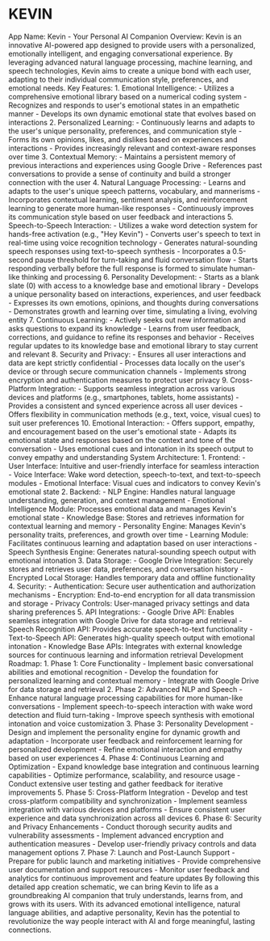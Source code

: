 # KEVIN
 App Name: Kevin - Your Personal AI Companion  Overview: Kevin is an innovative AI-powered app designed to provide users with a personalized, emotionally intelligent, and engaging conversational experience. By leveraging advanced natural language processing, machine learning, and speech technologies, Kevin aims to create a unique bond with each user, adapting to their individual communication style, preferences, and emotional needs.  Key Features: 1. Emotional Intelligence:    - Utilizes a comprehensive emotional library based on a numerical coding system    - Recognizes and responds to user's emotional states in an empathetic manner    - Develops its own dynamic emotional state that evolves based on interactions  2. Personalized Learning:    - Continuously learns and adapts to the user's unique personality, preferences, and communication style    - Forms its own opinions, likes, and dislikes based on experiences and interactions    - Provides increasingly relevant and context-aware responses over time  3. Contextual Memory:    - Maintains a persistent memory of previous interactions and experiences using Google Drive    - References past conversations to provide a sense of continuity and build a stronger connection with the user  4. Natural Language Processing:    - Learns and adapts to the user's unique speech patterns, vocabulary, and mannerisms    - Incorporates contextual learning, sentiment analysis, and reinforcement learning to generate more human-like responses    - Continuously improves its communication style based on user feedback and interactions  5. Speech-to-Speech Interaction:    - Utilizes a wake word detection system for hands-free activation (e.g., "Hey Kevin")    - Converts user's speech to text in real-time using voice recognition technology    - Generates natural-sounding speech responses using text-to-speech synthesis    - Incorporates a 0.5-second pause threshold for turn-taking and fluid conversation flow    - Starts responding verbally before the full response is formed to simulate human-like thinking and processing  6. Personality Development:    - Starts as a blank slate (0) with access to a knowledge base and emotional library    - Develops a unique personality based on interactions, experiences, and user feedback    - Expresses its own emotions, opinions, and thoughts during conversations    - Demonstrates growth and learning over time, simulating a living, evolving entity  7. Continuous Learning:    - Actively seeks out new information and asks questions to expand its knowledge    - Learns from user feedback, corrections, and guidance to refine its responses and behavior    - Receives regular updates to its knowledge base and emotional library to stay current and relevant  8. Security and Privacy:    - Ensures all user interactions and data are kept strictly confidential    - Processes data locally on the user's device or through secure communication channels    - Implements strong encryption and authentication measures to protect user privacy  9. Cross-Platform Integration:    - Supports seamless integration across various devices and platforms (e.g., smartphones, tablets, home assistants)    - Provides a consistent and synced experience across all user devices    - Offers flexibility in communication methods (e.g., text, voice, visual cues) to suit user preferences  10. Emotional Interaction:     - Offers support, empathy, and encouragement based on the user's emotional state     - Adapts its emotional state and responses based on the context and tone of the conversation     - Uses emotional cues and intonation in its speech output to convey empathy and understanding  System Architecture: 1. Frontend:    - User Interface: Intuitive and user-friendly interface for seamless interaction    - Voice Interface: Wake word detection, speech-to-text, and text-to-speech modules    - Emotional Interface: Visual cues and indicators to convey Kevin's emotional state  2. Backend:    - NLP Engine: Handles natural language understanding, generation, and context management    - Emotional Intelligence Module: Processes emotional data and manages Kevin's emotional state    - Knowledge Base: Stores and retrieves information for contextual learning and memory    - Personality Engine: Manages Kevin's personality traits, preferences, and growth over time    - Learning Module: Facilitates continuous learning and adaptation based on user interactions    - Speech Synthesis Engine: Generates natural-sounding speech output with emotional intonation  3. Data Storage:    - Google Drive Integration: Securely stores and retrieves user data, preferences, and conversation history    - Encrypted Local Storage: Handles temporary data and offline functionality  4. Security:    - Authentication: Secure user authentication and authorization mechanisms    - Encryption: End-to-end encryption for all data transmission and storage    - Privacy Controls: User-managed privacy settings and data sharing preferences  5. API Integrations:    - Google Drive API: Enables seamless integration with Google Drive for data storage and retrieval    - Speech Recognition API: Provides accurate speech-to-text functionality    - Text-to-Speech API: Generates high-quality speech output with emotional intonation    - Knowledge Base APIs: Integrates with external knowledge sources for continuous learning and information retrieval  Development Roadmap: 1. Phase 1: Core Functionality    - Implement basic conversational abilities and emotional recognition    - Develop the foundation for personalized learning and contextual memory    - Integrate with Google Drive for data storage and retrieval  2. Phase 2: Advanced NLP and Speech    - Enhance natural language processing capabilities for more human-like conversations    - Implement speech-to-speech interaction with wake word detection and fluid turn-taking    - Improve speech synthesis with emotional intonation and voice customization  3. Phase 3: Personality Development    - Design and implement the personality engine for dynamic growth and adaptation    - Incorporate user feedback and reinforcement learning for personalized development    - Refine emotional interaction and empathy based on user experiences  4. Phase 4: Continuous Learning and Optimization    - Expand knowledge base integration and continuous learning capabilities    - Optimize performance, scalability, and resource usage    - Conduct extensive user testing and gather feedback for iterative improvements  5. Phase 5: Cross-Platform Integration    - Develop and test cross-platform compatibility and synchronization    - Implement seamless integration with various devices and platforms    - Ensure consistent user experience and data synchronization across all devices  6. Phase 6: Security and Privacy Enhancements    - Conduct thorough security audits and vulnerability assessments    - Implement advanced encryption and authentication measures    - Develop user-friendly privacy controls and data management options  7. Phase 7: Launch and Post-Launch Support    - Prepare for public launch and marketing initiatives    - Provide comprehensive user documentation and support resources    - Monitor user feedback and analytics for continuous improvement and feature updates  By following this detailed app creation schematic, we can bring Kevin to life as a groundbreaking AI companion that truly understands, learns from, and grows with its users. With its advanced emotional intelligence, natural language abilities, and adaptive personality, Kevin has the potential to revolutionize the way people interact with AI and forge meaningful, lasting connections.
